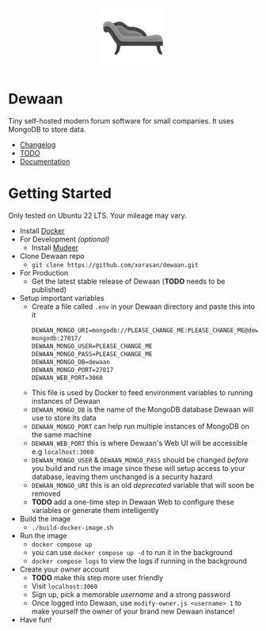 <p align=center><img src=./icon.svg width=128px /></p>

# Dewaan
Tiny self-hosted modern forum software for small companies. It uses MongoDB to store data.

* [Changelog](https://github.com/xorasan/dewaan/blob/main/CHANGELOG.md)
* [TODO](https://github.com/xorasan/dewaan/blob/main/TODO.md)
* [Documentation](https://github.com/xorasan/dewaan-docs)


# Getting Started
Only tested on Ubuntu 22 LTS. Your mileage may vary.

- Install [Docker](https://docs.docker.com/engine/install/ubuntu/)
- For Development *(optional)*
	- Install [Mudeer](https://github.com/xorasan/mudeer)
- Clone Dewaan repo
	- `git clone https://github.com/xorasan/dewaan.git`
- For Production
	- Get the latest stable release of Dewaan (**TODO** needs to be published)
- Setup important variables
	- Create a file called `.env` in your Dewaan directory and paste this into it
		```
		DEWAAN_MONGO_URI=mongodb://PLEASE_CHANGE_ME:PLEASE_CHANGE_ME@dewaan-mongodb:27017/
		DEWAAN_MONGO_USER=PLEASE_CHANGE_ME
		DEWAAN_MONGO_PASS=PLEASE_CHANGE_ME
		DEWAAN_MONGO_DB=dewaan
		DEWAAN_MONGO_PORT=27017
		DEWAAN_WEB_PORT=3060
		```
	- This file is used by Docker to feed environment variables to running instances of Dewaan
	- `DEWAAN_MONGO_DB` is the name of the MongoDB database Dewaan will use to store its data
	- `DEWAAN_MONGO_PORT` can help run multiple instances of MongoDB on the same machine
	- `DEWAAN_WEB_PORT` this is where Dewaan's Web UI will be accessible e.g `localhost:3060`
	- `DEWAAN_MONGO_USER` & `DEWAAN_MONGO_PASS` should be changed *before* you build and run the image since these will setup access to your database, leaving them unchanged is a security hazard
	- `DEWAAN_MONGO_URI` this is an old *deprecated* variable that will soon be removed
	- **TODO** add a one-time step in Dewaan Web to configure these variables or generate them intelligently
- Build the image
	- `./build-docker-image.sh`
- Run the image
	- `docker compose up`
	- you can use `docker compose up -d` to run it in the background
	- `docker compose logs` to view the logs if running in the background
- Create your *owner* account
	- **TODO** make this step more user friendly
	- Visit `localhost:3060`
	- Sign up, pick a memorable *username* and a strong password
	- Once logged into Dewaan, use `modify-owner.js <username> 1` to make yourself the owner of your brand new Dewaan instance!
- Have fun!




